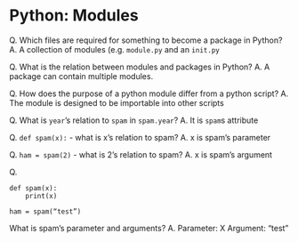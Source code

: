 # Python: Modules
Q. Which files are required for something to become a package in Python?
A. A collection of modules (e.g. `module.py` and an `init.py`

Q. What is the relation between modules and packages in Python?
A. A package can contain multiple modules.

Q. How does the purpose of a python module differ from a python script?
A. The module is designed to be importable into other scripts

Q. What is `year`’s relation to `spam` in `spam.year`?
A. It is `spam`s attribute

Q. `def spam(x):` - what is x’s relation to spam?
A. x is spam’s parameter

Q. `ham = spam(2)` - what is 2’s relation to spam?
A. x is spam’s argument

Q. 
```
def spam(x):
	print(x)

ham = spam(“test”)
```
What is spam’s parameter and arguments?
A. Parameter: X
Argument: “test”

<!-- #anki/deck/Programming #anki/tag/Python -->

<!-- {BearID:73168559-4416-438D-9CDE-A26D8061D0E1-28132-0000043A5B13A05C} -->
